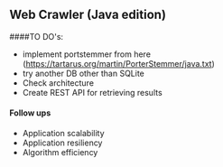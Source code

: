 ## Web Crawler (Java edition)
####TO DO's:
+ implement portstemmer from here (https://tartarus.org/martin/PorterStemmer/java.txt)
+ try another DB other than SQLite
+ Check architecture
+ Create REST API for retrieving results
#### Follow ups
+ Application scalability
+ Application resiliency
+ Algorithm efficiency